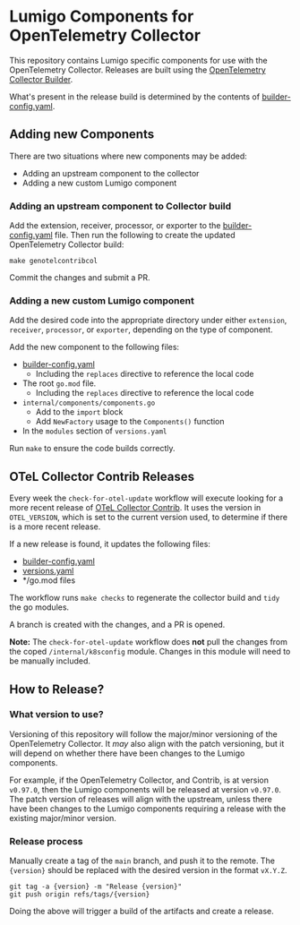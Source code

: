 # Lumigo Components for OpenTelemetry Collector

This repository contains Lumigo specific components for use with the OpenTelemetry Collector.
Releases are built using the [OpenTelemetry Collector Builder](https://opentelemetry.io/docs/collector/custom-collector/).

What's present in the release build is determined by the contents of [builder-config.yaml](cmd/otelcontribcol/builder-config.yaml).

## Adding new Components

There are two situations where new components may be added:

- Adding an upstream component to the collector
- Adding a new custom Lumigo component

### Adding an upstream component to Collector build

Add the extension, receiver, processor, or exporter to the [builder-config.yaml](cmd/otelcontribcol/builder-config.yaml) file.
Then run the following to create the updated OpenTelemetry Collector build:

```shell
make genotelcontribcol
```

Commit the changes and submit a PR.

### Adding a new custom Lumigo component

Add the desired code into the appropriate directory under either `extension`, `receiver`, `processor`, or `exporter`,
depending on the type of component.

Add the new component to the following files:

- [builder-config.yaml](cmd/otelcontribcol/builder-config.yaml)
  - Including the `replaces` directive to reference the local code
- The root `go.mod` file.
  - Including the `replaces` directive to reference the local code
- `internal/components/components.go`
  - Add to the `import` block
  - Add `NewFactory` usage to the `Components()` function
- In the `modules` section of `versions.yaml`

Run `make` to ensure the code builds correctly.

## OTeL Collector Contrib Releases

Every week the `check-for-otel-update` workflow will execute looking for a more recent release
of [OTeL Collector Contrib](https://github.com/open-telemetry/opentelemetry-collector-contrib).
It uses the version in `OTEL_VERSION`, which is set to the current version used,
to determine if there is a more recent release.

If a new release is found, it updates the following files:

- [builder-config.yaml](cmd/otelcontribcol/builder-config.yaml)
- [versions.yaml](versions.yaml)
- */go.mod files

The workflow runs `make checks` to regenerate the collector build and `tidy` the go modules.

A branch is created with the changes, and a PR is opened.

**Note:** The `check-for-otel-update` workflow does **not** pull the changes from the coped `/internal/k8sconfig` module. Changes in this module will need to be manually included.

## How to Release?

### What version to use?

Versioning of this repository will follow the major/minor versioning of the OpenTelemetry Collector.
It *may* also align with the patch versioning, but it will depend on whether there have been changes to the Lumigo components.

For example, if the OpenTelemetry Collector, and Contrib, is at version `v0.97.0`,
then the Lumigo components will be released at version `v0.97.0`.
The patch version of releases will align with the upstream,
unless there have been changes to the Lumigo components requiring a release with the existing major/minor version.

### Release process

Manually create a tag of the `main` branch, and push it to the remote.
The `{version}` should be replaced with the desired version in the format `vX.Y.Z`.

```shell
git tag -a {version} -m "Release {version}"
git push origin refs/tags/{version}
```

Doing the above will trigger a build of the artifacts and create a release.
